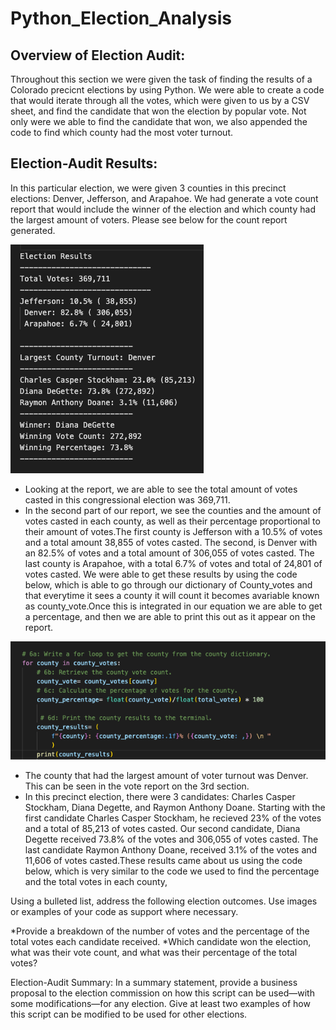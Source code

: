 # Python_Election_Analysis
## Overview of Election Audit: 

 Throughout this section we were given the task of finding the results of a Colorado precicnt elections by using Python. We were able to create a code that would iterate through all the votes, which were given to us by a CSV sheet, and find the candidate that won the election by popular vote. Not only were we able to find the candidate that won, we also appended the code to find which county had the most voter turnout.  

## Election-Audit Results:

  In this particular election, we were given 3 counties in this precinct elections: Denver, Jefferson, and Arapahoe. We had generate a vote count report that would include the winner of the election and which county had the largest amount of voters. Please see below for the count report generated. 
  
![vote_count_report](https://github.com/Mparra14/Python_Election_Analysis/blob/main/Voter_Count_Report.png)
* Looking at the report, we are able to see the total amount of votes casted in this congressional election was 369,711.
* In the second part of our report, we see the counties and the amount of votes casted in each county, as well as their percentage proportional to their amount of votes.The first county is Jefferson with a 10.5% of votes and a total amount 38,855 of votes casted. The second, is Denver with an 82.5% of votes and a total amount of 306,055 of votes casted. The last county is Arapahoe, with a total 6.7% of votes and total of 24,801 of votes casted. We were able to get these results by using the code below, which is able to go through our dictionary of County_votes and that everytime it sees a county it will count it becomes avariable known as county_vote.Once this is integrated in our equation we are able to get a percentage, and then we are able to print this out as it appear on the report.

![county_votes_code](https://github.com/Mparra14/Python_Election_Analysis/blob/main/County_Votes.png)

* The county that had the largest amount of voter turnout was Denver. This can be seen in the vote report on the 3rd section. 
* In this precinct election, there were 3 candidates: Charles Casper Stockham, Diana Degette, and Raymon Anthony Doane. Starting with the first candidate Charles Casper Stockham, he recieved 23% of the votes and a total of 85,213 of votes casted. Our second candidate, Diana Degette received 73.8% of the votes and 306,055 of votes casted. The last candidate Raymon Anthony Doane, received 3.1% of the votes and 11,606 of votes casted.These results came about us using the code below, which is very similar to the code we used to find the percentage and the total votes in each county, 

  
Using a bulleted list, address the following election outcomes. Use images or examples of your code as support where necessary.


*Provide a breakdown of the number of votes and the percentage of the total votes each candidate received.
*Which candidate won the election, what was their vote count, and what was their percentage of the total votes?


Election-Audit Summary: In a summary statement, provide a business proposal to the election commission on how this script can be used—with some modifications—for any election. Give at least two examples of how this script can be modified to be used for other elections.

